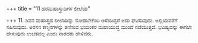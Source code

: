 +++
title = "11 ಹರಮಹಾಸ್ತ್ರಾದಿಗಳ ಲೀಲೆಯ"

+++
11. ಶಿವನ ಮಹಾಸ್ತ್ರದ ಲೀಲೆಯನ್ನು ನೋಡಬೇಕೆಂಬ ಆಸೆಯಿದ್ದರೆ ಅದು ಘಟಿಸುವುದು. ಅಲ್ಲಿಯವರೆಗೆ ಸಹಿಸುವುದು. ಅರಸನ ಕಣ್ಮನಗಳನ್ನು ತಣಿಸುವ ಭಯಂಕರ ಮಹಾಯುದ್ಧ ಮುಂದೆ ನಡೆಯುತ್ತದೆ. ಭವಿಷ್ಯವನ್ನು ಈಗಲೇ ಹೇಳುವುದು ಉಚಿತವಲ್ಲ ಎಂದು ನಾರದರು ಹೇಳಿದರು.